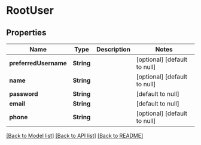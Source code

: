 # RootUser
## Properties

Name | Type | Description | Notes
------------ | ------------- | ------------- | -------------
**preferredUsername** | **String** |  | [optional] [default to null]
**name** | **String** |  | [optional] [default to null]
**password** | **String** |  | [default to null]
**email** | **String** |  | [default to null]
**phone** | **String** |  | [optional] [default to null]

[[Back to Model list]](../README.md#documentation-for-models) [[Back to API list]](../README.md#documentation-for-api-endpoints) [[Back to README]](../README.md)

